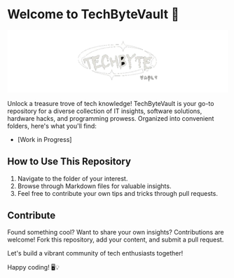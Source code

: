 # Welcome to TechByteVault 🚀

![logo](./Assets/TechByteVault.png)

Unlock a treasure trove of tech knowledge! TechByteVault is your go-to repository for a diverse collection of IT insights, software solutions, hardware hacks, and programming prowess. Organized into convenient folders, here's what you'll find:

- [Work in Progress]

## How to Use This Repository

1. Navigate to the folder of your interest.
2. Browse through Markdown files for valuable insights.
3. Feel free to contribute your own tips and tricks through pull requests.

## Contribute

Found something cool? Want to share your own insights? Contributions are welcome! Fork this repository, add your content, and submit a pull request.

Let's build a vibrant community of tech enthusiasts together!

Happy coding! 🖥️💡
